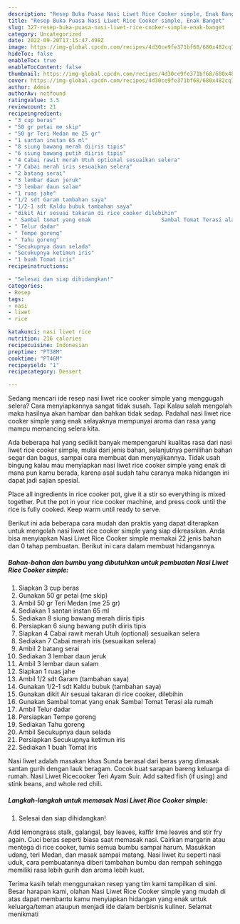 ```yaml
---
description: "Resep Buka Puasa Nasi Liwet Rice Cooker simple, Enak Banget"
title: "Resep Buka Puasa Nasi Liwet Rice Cooker simple, Enak Banget"
slug: 327-resep-buka-puasa-nasi-liwet-rice-cooker-simple-enak-banget
category: Uncategorized
date: 2022-09-20T17:15:47.498Z
image: https://img-global.cpcdn.com/recipes/4d30ce9fe371bf68/680x482cq70/nasi-liwet-rice-cooker-simple-foto-resep-utama.jpg
hideToc: false
enableToc: true
enableTocContent: false
thumbnail: https://img-global.cpcdn.com/recipes/4d30ce9fe371bf68/680x482cq70/nasi-liwet-rice-cooker-simple-foto-resep-utama.jpg
cover: https://img-global.cpcdn.com/recipes/4d30ce9fe371bf68/680x482cq70/nasi-liwet-rice-cooker-simple-foto-resep-utama.jpg
author: Admin
authorAv: notfound
ratingvalue: 3.5
reviewcount: 21
recipeingredient:
- "3 cup beras"
- "50 gr petai me skip"
- "50 gr Teri Medan me 25 gr"
- "1 santan instan 65 ml"
- "8 siung bawang merah diiris tipis"
- "6 siung bawang putih diiris tipis"
- "4 Cabai rawit merah Utuh optional sesuaikan selera"
- "7 Cabai merah iris sesuaikan selera"
- "2 batang serai"
- "3 lembar daun jeruk"
- "3 lembar daun salam"
- "1 ruas jahe"
- "1/2 sdt Garam tambahan saya"
- "1/2-1 sdt Kaldu bubuk tambahan saya"
- "dikit Air sesuai takaran di rice cooker dilebihin"
- " Sambal tomat yang enak                      Sambal Tomat Terasi ala rumah"
- " Telur dadar"
- " Tempe goreng"
- " Tahu goreng"
- "Secukupnya daun selada"
- "Secukupnya ketimun iris"
- "1 buah Tomat iris"
recipeinstructions:

- "Selesai dan siap dihidangkan!"
categories:
- Resep
tags:
- nasi
- liwet
- rice

katakunci: nasi liwet rice 
nutrition: 216 calories
recipecuisine: Indonesian
preptime: "PT38M"
cooktime: "PT46M"
recipeyield: "1"
recipecategory: Dessert

---
```



Sedang mencari ide resep nasi liwet rice cooker simple yang menggugah selera? Cara menyiapkannya sangat tidak susah. Tapi Kalau salah mengolah maka hasilnya akan hambar dan bahkan tidak sedap. Padahal nasi liwet rice cooker simple yang enak selayaknya mempunyai aroma dan rasa yang mampu memancing selera kita.


Ada beberapa hal yang sedikit banyak mempengaruhi kualitas rasa dari nasi liwet rice cooker simple, mulai dari jenis bahan, selanjutnya pemilihan bahan segar dan bagus, sampai cara membuat dan menyajikannya. Tidak usah bingung kalau mau menyiapkan nasi liwet rice cooker simple yang enak di mana pun kamu berada, karena asal sudah tahu caranya maka hidangan ini dapat jadi sajian spesial.

Place all ingredients in rice cooker pot, give it a stir so everything is mixed together. Put the pot in your rice cooker machine, and press cook until the rice is fully cooked. Keep warm until ready to serve.


Berikut ini ada beberapa cara mudah dan praktis yang dapat diterapkan untuk mengolah nasi liwet rice cooker simple yang siap dikreasikan. Anda bisa menyiapkan Nasi Liwet Rice Cooker simple memakai 22 jenis bahan dan 0 tahap pembuatan. Berikut ini cara dalam membuat hidangannya.

<!--inarticleads1-->

##### Bahan-bahan dan bumbu yang dibutuhkan untuk pembuatan Nasi Liwet Rice Cooker simple:

1. Siapkan 3 cup beras
1. Gunakan 50 gr petai (me skip)
1. Ambil 50 gr Teri Medan (me 25 gr)
1. Sediakan 1 santan instan 65 ml
1. Sediakan 8 siung bawang merah diiris tipis
1. Persiapkan 6 siung bawang putih diiris tipis
1. Siapkan 4 Cabai rawit merah Utuh (optional) sesuaikan selera
1. Sediakan 7 Cabai merah iris (sesuaikan selera)
1. Ambil 2 batang serai
1. Sediakan 3 lembar daun jeruk
1. Ambil 3 lembar daun salam
1. Siapkan 1 ruas jahe
1. Ambil 1/2 sdt Garam (tambahan saya)
1. Gunakan 1/2-1 sdt Kaldu bubuk (tambahan saya)
1. Gunakan dikit Air sesuai takaran di rice cooker, dilebihin
1. Gunakan  Sambal tomat yang enak                      Sambal Tomat Terasi ala rumah
1. Ambil  Telur dadar
1. Persiapkan  Tempe goreng
1. Sediakan  Tahu goreng
1. Ambil Secukupnya daun selada
1. Persiapkan Secukupnya ketimun iris
1. Sediakan 1 buah Tomat iris


Nasi liwet adalah masakan khas Sunda berasal dari beras yang dimasak santan gurih dengan lauk beragam. Cocok buat sarapan bareng keluarga di rumah. Nasi Liwet Ricecooker Teri Ayam Suir. Add salted fish (if using) and stink beans, and whole red chili. 

<!--inarticleads2-->

##### Langkah-langkah untuk memasak Nasi Liwet Rice Cooker simple:


1. Selesai dan siap dihidangkan!

Add lemongrass stalk, galangal, bay leaves, kaffir lime leaves and stir fry again. Cuci beras seperti biasa saat memasak nasi. Cairkan margarin atau mentega di rice cooker, tumis semua bumbu sampai harum. Masukkan udang, teri Medan, dan masak sampai matang. Nasi liwet itu seperti nasi uduk, cara pembuatannya diberi tambahan bumbu dan rempah sehingga memiliki rasa lebih gurih dan aroma lebih kuat. 

Terima kasih telah menggunakan resep yang tim kami tampilkan di sini. Besar harapan kami, olahan Nasi Liwet Rice Cooker simple yang mudah di atas dapat membantu kamu menyiapkan hidangan yang enak untuk keluarga/teman ataupun menjadi ide dalam berbisnis kuliner. Selamat menikmati
